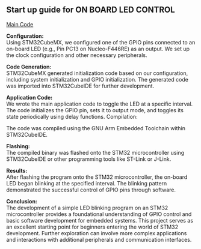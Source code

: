 ## **Start up guide for ON BOARD LED CONTROL**  
[Main Code](https://github.com/kartik2340/STM_32/blob/main/Onboard_LED_STM32/main.c)

**Configuration:**  
Using STM32CubeMX, we configured one of the GPIO pins connected to an on-board LED (e.g., Pin PC13 on Nucleo-F446RE) as an output.
We set up the clock configuration and other necessary peripherals.

**Code Generation:**  
STM32CubeMX generated initialization code based on our configuration, including system initialization and GPIO initialization.
The generated code was imported into STM32CubeIDE for further development.

**Application Code:**  
We wrote the main application code to toggle the LED at a specific interval.
The code initializes the GPIO pin, sets it to output mode, and toggles its state periodically using delay functions.
Compilation:

The code was compiled using the GNU Arm Embedded Toolchain within STM32CubeIDE.

**Flashing:**  
The compiled binary was flashed onto the STM32 microcontroller using STM32CubeIDE or other programming tools like ST-Link or J-Link.

**Results:**  
After flashing the program onto the STM32 microcontroller, the on-board LED began blinking at the specified interval. The blinking pattern demonstrated the successful control of GPIO pins through software.

**Conclusion:**  
The development of a simple LED blinking program on an STM32 microcontroller provides a foundational understanding of GPIO control and basic software development for embedded systems. This project serves as an excellent starting point for beginners entering the world of STM32 development. Further exploration can involve more complex applications and interactions with additional peripherals and communication interfaces.
